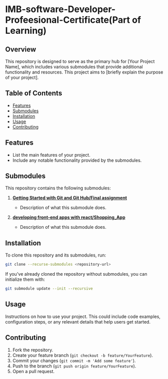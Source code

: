 # IMB-software-Developer-Profeesional-Certificate(Part of Learning)


## Overview

This repository is designed to serve as the primary hub for [Your Project Name], which includes various submodules that provide additional functionality and resources. This project aims to [briefly explain the purpose of your project].

## Table of Contents

- [Features](#features)
- [Submodules](#submodules)
- [Installation](#installation)
- [Usage](#usage)
- [Contributing](#contributing)

## Features

- List the main features of your project.
- Include any notable functionality provided by the submodules.

## Submodules

This repository contains the following submodules:

1. **[Getting Started with Git and Git Hub/Final assignment](https://github.com/subhash1208/GitHub-Assignment.git)**
   - Description of what this submodule does.
   
2. **[developing front-end apps with react/Shopping_App](https://github.com/subhash1208/Shopping-App.git)**
   - Description of what this submodule does.

## Installation

To clone this repository and its submodules, run:

```bash
git clone --recurse-submodules <repository-url>
```

If you've already cloned the repository without submodules, you can initialize them with:

```bash
git submodule update --init --recursive
```

## Usage

Instructions on how to use your project. This could include code examples, configuration steps, or any relevant details that help users get started.

## Contributing

1. Fork the repository.
2. Create your feature branch (`git checkout -b feature/YourFeature`).
3. Commit your changes (`git commit -m 'Add some feature'`).
4. Push to the branch (`git push origin feature/YourFeature`).
5. Open a pull request.

